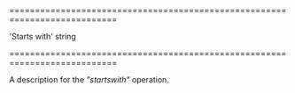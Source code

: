 <!--**
/*-------------------------------------------
    Auto-generated file. Do not modify.
-------------------------------------------

**-->
===========================================================================
<!--default-->'Starts with'<!--/default-->
<!--type-->string<!--/type-->
===========================================================================

<!--shortDescription-->
A description for the *"startswith"* operation.
<!--/shortDescription-->

<!--fullDescription-->

<!--/fullDescription-->